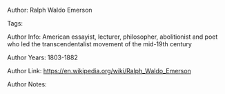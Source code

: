 Author: Ralph Waldo Emerson

Tags:

Author Info:  American essayist, lecturer, philosopher, abolitionist and poet who led the transcendentalist movement of the mid-19th century

Author Years: 1803-1882

Author Link:  https://en.wikipedia.org/wiki/Ralph_Waldo_Emerson

Author Notes:


